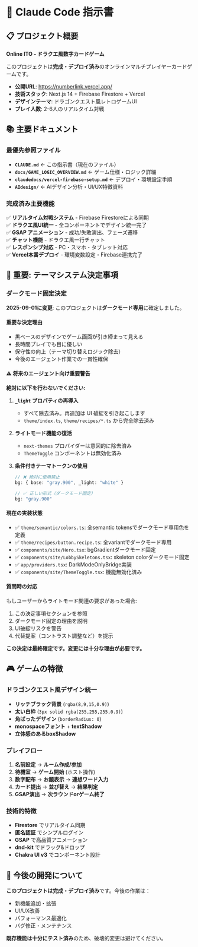 # 🎯 Claude Code 指示書

## 📋 **プロジェクト概要**

**Online ITO - ドラクエ風数字カードゲーム**

このプロジェクトは**完成・デプロイ済み**のオンラインマルチプレイヤーカードゲームです。
- **公開URL**: https://numberlink.vercel.app/
- **技術スタック**: Next.js 14 + Firebase Firestore + Vercel
- **デザインテーマ**: ドラゴンクエスト風レトロゲームUI
- **プレイ人数**: 2-6人のリアルタイム対戦


## 📚 **主要ドキュメント**

### **最優先参照ファイル**

- **`CLAUDE.md`** ← この指示書（現在のファイル）
- **`docs/GAME_LOGIC_OVERVIEW.md`** ← ゲーム仕様・ロジック詳細
- **`claudedocs/vercel-firebase-setup.md`** ← デプロイ・環境設定手順
- **`AIdesign/`** ← AIデザイン分析・UI/UX特徴資料

### **完成済み主要機能**

✅ **リアルタイム対戦システム** - Firebase Firestoreによる同期  
✅ **ドラクエ風UI統一** - 全コンポーネントでデザイン統一完了  
✅ **GSAP アニメーション** - 成功/失敗演出、フェーズ遷移  
✅ **チャット機能** - ドラクエ風一行チャット  
✅ **レスポンシブ対応** - PC・スマホ・タブレット対応  
✅ **Vercel本番デプロイ** - 環境変数設定・Firebase連携完了


## 🚨 **重要: テーマシステム決定事項**

### **ダークモード固定決定**

**2025-09-01に変更**: このプロジェクトは**ダークモード専用**に確定しました。

#### **重要な決定理由**
- 黒ベースのデザインでゲーム画面が引き締まって見える
- 長時間プレイでも目に優しい
- 保守性の向上（テーマ切り替えロジック除去）
- 今後のエージェント作業での一貫性確保

#### **⚠️ 将来のエージェント向け重要警告**

**絶対に以下を行わないでください:**

1. **`_light` プロパティの再導入**
   - すべて除去済み。再追加は UI 破綻を引き起こします
   - `theme/index.ts`, `theme/recipes/*.ts` から完全除去済み

2. **ライトモード機能の復活**
   - `next-themes` プロバイダーは意図的に除去済み
   - `ThemeToggle` コンポーネントは無効化済み

3. **条件付きテーマトークンの使用**
   ```typescript
   // ❌ 絶対に使用禁止
   bg: { base: "gray.900", _light: "white" }
   
   // ✅ 正しい形式（ダークモード固定）
   bg: "gray.900"
   ```

#### **現在の実装状態**
- ✅ `theme/semantic/colors.ts`: 全semantic tokensでダークモード専用色を定義
- ✅ `theme/recipes/button.recipe.ts`: 全variantでダークモード専用
- ✅ `components/site/Hero.tsx`: bgGradientダークモード固定  
- ✅ `components/site/LobbySkeletons.tsx`: skeleton colorダークモード固定
- ✅ `app/providers.tsx`: DarkModeOnlyBridge実装
- ✅ `components/site/ThemeToggle.tsx`: 機能無効化済み

#### **質問時の対応**
もしユーザーからライトモード関連の要求があった場合:

1. この決定事項セクションを参照
2. ダークモード固定の理由を説明  
3. UI破綻リスクを警告
4. 代替提案（コントラスト調整など）を提示

**この決定は最終確定です。変更には十分な理由が必要です。**

## 🎮 **ゲームの特徴**

### **ドラゴンクエスト風デザイン統一**
- **リッチブラック背景** (`rgba(8,9,15,0.9)`)
- **太い白枠** (`3px solid rgba(255,255,255,0.9)`)
- **角ばったデザイン** (`borderRadius: 0`)
- **monospaceフォント** + **textShadow**
- **立体感のあるboxShadow**

### **プレイフロー**
1. **名前設定** → **ルーム作成/参加** 
2. **待機室** → **ゲーム開始** (ホスト操作)
3. **数字配布** → **お題表示** → **連想ワード入力**
4. **カード提出** → **並び替え** → **結果判定**
5. **GSAP演出** → **次ラウンドorゲーム終了**

### **技術的特徴**
- **Firestore** でリアルタイム同期
- **匿名認証** でシンプルログイン
- **GSAP** で高品質アニメーション
- **dnd-kit** でドラッグ&ドロップ
- **Chakra UI v3** でコンポーネント設計

## 🚀 **今後の開発について**

**このプロジェクトは完成・デプロイ済み**です。今後の作業は：
- 新機能追加・拡張
- UI/UX改善
- パフォーマンス最適化
- バグ修正・メンテナンス

**既存機能は十分にテスト済み**のため、破壊的変更は避けてください。

